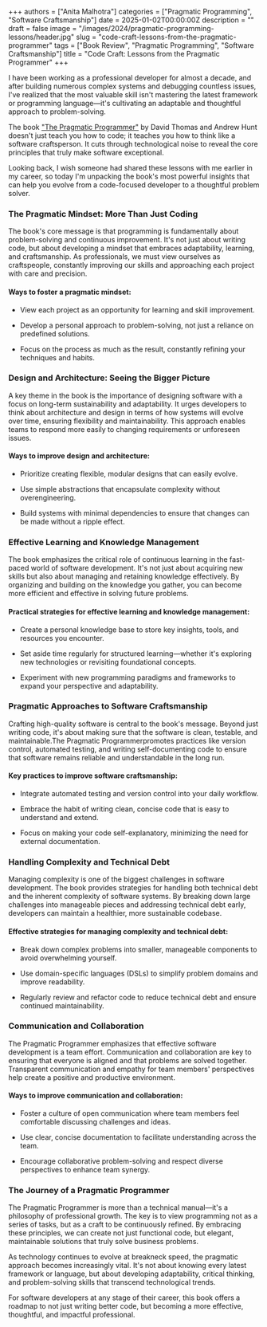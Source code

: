 +++
authors = ["Anita Malhotra"]
categories = ["Pragmatic Programming", "Software Craftsmanship"]
date = 2025-01-02T00:00:00Z
description = ""
draft = false
image = "/images/2024/pragmatic-programming-lessons/header.jpg"
slug = "code-craft-lessons-from-the-pragmatic-programmer"
tags = ["Book Review", "Pragmatic Programming", "Software Craftsmanship"]
title = "Code Craft: Lessons from the Pragmatic Programmer"
+++

I have been working as a professional developer for almost a decade, and after building numerous complex systems and debugging countless issues, I've realized that the most valuable skill isn't mastering the latest framework or programming language—it's cultivating an adaptable and thoughtful approach to problem-solving.

The book ["The Pragmatic Programmer"](https://pragprog.com/titles/tpp20/the-pragmatic-programmer-20th-anniversary-edition/) by David Thomas and Andrew Hunt doesn't just teach you how to code; it teaches you how to think like a software craftsperson. It cuts through technological noise to reveal the core principles that truly make software exceptional.

Looking back, I wish someone had shared these lessons with me earlier in my career, so today I'm unpacking the book's most powerful insights that can help you evolve from a code-focused developer to a thoughtful problem solver.

### The Pragmatic Mindset: More Than Just Coding

The book's core message is that programming is fundamentally about problem-solving and continuous improvement. It's not just about writing code, but about developing a mindset that embraces adaptability, learning, and craftsmanship. As professionals, we must view ourselves as craftspeople, constantly improving our skills and approaching each project with care and precision.

#### Ways to foster a pragmatic mindset: 

- View each project as an opportunity for learning and skill improvement.

- Develop a personal approach to problem-solving, not just a reliance on predefined solutions.

- Focus on the process as much as the result, constantly refining your techniques and habits.

### Design and Architecture: Seeing the Bigger Picture 

A key theme in the book is the importance of designing software with a focus on long-term sustainability and adaptability. It urges developers to think about architecture and design in terms of how systems will evolve over time, ensuring flexibility and maintainability. This approach enables teams to respond more easily to changing requirements or unforeseen issues.

#### Ways to improve design and architecture: 

- Prioritize creating flexible, modular designs that can easily evolve.

- Use simple abstractions that encapsulate complexity without overengineering.

- Build systems with minimal dependencies to ensure that changes can be made without a ripple effect.

### Effective Learning and Knowledge Management 

The book emphasizes the critical role of continuous learning in the fast-paced world of software development. It's not just about acquiring new skills but also about managing and retaining knowledge effectively. By organizing and building on the knowledge you gather, you can become more efficient and effective in solving future problems.

#### Practical strategies for effective learning and knowledge management: 

- Create a personal knowledge base to store key insights, tools, and resources you encounter.

- Set aside time regularly for structured learning—whether it's exploring new technologies or revisiting foundational concepts.

- Experiment with new programming paradigms and frameworks to expand your perspective and adaptability.

### Pragmatic Approaches to Software Craftsmanship 

Crafting high-quality software is central to the book's message. Beyond just writing code, it's about making sure that the software is clean, testable, and maintainable.The Pragmatic Programmerpromotes practices like version control, automated testing, and writing self-documenting code to ensure that software remains reliable and understandable in the long run.

#### Key practices to improve software craftsmanship: 

- Integrate automated testing and version control into your daily workflow.

- Embrace the habit of writing clean, concise code that is easy to understand and extend.

- Focus on making your code self-explanatory, minimizing the need for external documentation.

### Handling Complexity and Technical Debt 

Managing complexity is one of the biggest challenges in software development. The book provides strategies for handling both technical debt and the inherent complexity of software systems. By breaking down large challenges into manageable pieces and addressing technical debt early, developers can maintain a healthier, more sustainable codebase.

#### Effective strategies for managing complexity and technical debt: 

- Break down complex problems into smaller, manageable components to avoid overwhelming yourself.

- Use domain-specific languages (DSLs) to simplify problem domains and improve readability.

- Regularly review and refactor code to reduce technical debt and ensure continued maintainability.

### Communication and Collaboration 

The Pragmatic Programmer emphasizes that effective software development is a team effort. Communication and collaboration are key to ensuring that everyone is aligned and that problems are solved together. Transparent communication and empathy for team members' perspectives help create a positive and productive environment.

#### Ways to improve communication and collaboration: 

- Foster a culture of open communication where team members feel comfortable discussing challenges and ideas.

- Use clear, concise documentation to facilitate understanding across the team.

- Encourage collaborative problem-solving and respect diverse perspectives to enhance team synergy.

### The Journey of a Pragmatic Programmer 

The Pragmatic Programmer is more than a technical manual—it's a philosophy of professional growth. The key is to view programming not as a series of tasks, but as a craft to be continuously refined. By embracing these principles, we can create not just functional code, but elegant, maintainable solutions that truly solve business problems.

As technology continues to evolve at breakneck speed, the pragmatic approach becomes increasingly vital. It's not about knowing every latest framework or language, but about developing adaptability, critical thinking, and problem-solving skills that transcend technological trends.

For software developers at any stage of their career, this book offers a roadmap to not just writing better code, but becoming a more effective, thoughtful, and impactful professional.
